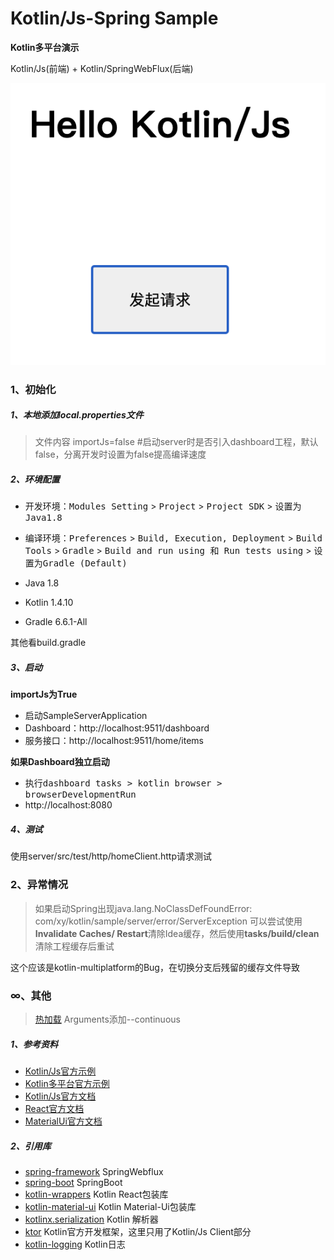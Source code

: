 # Kotlin/Js-Spring Sample

**Kotlin多平台演示** 

Kotlin/Js(前端) + Kotlin/SpringWebFlux(后端)

![首页](images/home.png)

### 1、初始化

##### 1、本地添加**local.properties**文件

> 文件内容
importJs=false #启动server时是否引入dashboard工程，默认false，分离开发时设置为false提高编译速度

##### 2、环境配置

- 开发环境：<kbd>Modules Setting</kbd> > <kbd>Project</kbd> > <kbd>Project SDK</kbd> > <kbd>设置为Java1.8</kbd>

- 编译环境：<kbd>Preferences</kbd> > <kbd>Build, Execution, Deployment</kbd> > <kbd>Build Tools</kbd> > <kbd>Gradle</kbd> > <kbd>Build and run using 和 Run tests using</kbd> > <kbd>设置为Gradle (Default)</kbd>

- Java 1.8
- Kotlin 1.4.10
- Gradle 6.6.1-All

其他看build.gradle

##### 3、启动

**importJs为True**

- 启动SampleServerApplication
- Dashboard：http://localhost:9511/dashboard
- 服务接口：http://localhost:9511/home/items

**如果Dashboard独立启动**

- 执行<kbd>dashboard tasks</kdd> > <kbd>kotlin browser</kdd> > <kbd>browserDevelopmentRun</kdd>
- http://localhost:8080

##### 4、测试

使用server/src/test/http/homeClient.http请求测试

### 2、异常情况

> 如果启动Spring出现java.lang.NoClassDefFoundError: com/xy/kotlin/sample/server/error/ServerException
可以尝试使用**Invalidate Caches/ Restart**清除Idea缓存，然后使用**tasks/build/clean**清除工程缓存后重试

这个应该是kotlin-multiplatform的Bug，在切换分支后残留的缓存文件导致

### ∞、其他

> [热加载](https://kotlinlang.org/docs/tutorials/javascript/dev-server-continuous-compilation.html) Arguments添加--continuous

##### 1、参考资料

- [Kotlin/Js官方示例](https://play.kotlinlang.org/hands-on/Building%20Web%20Applications%20with%20React%20and%20Kotlin%20JS/01_Introduction)
- [Kotlin多平台官方示例](https://play.kotlinlang.org/hands-on/Full%20Stack%20Web%20App%20with%20Kotlin%20Multiplatform/01_Introduction)
- [Kotlin/Js官方文档](https://www.kotlincn.net/docs/reference/js-project-setup.html)
- [React官方文档](https://zh-hans.reactjs.org/tutorial/tutorial.html#making-an-interactive-component)
- [MaterialUi官方文档](https://material-ui.com/zh/getting-started/usage/)

##### 2、引用库

- [spring-framework](https://github.com/spring-projects/spring-framework) SpringWebflux
- [spring-boot](https://github.com/spring-projects/spring-boot) SpringBoot
- [kotlin-wrappers](https://github.com/JetBrains/kotlin-wrappers) Kotlin React包装库
- [kotlin-material-ui](https://github.com/subroh0508/kotlin-material-ui) Kotlin Material-Ui包装库
- [kotlinx.serialization](https://github.com/Kotlin/kotlinx.serialization) Kotlin 解析器
- [ktor](https://github.com/ktorio/ktor) Kotlin官方开发框架，这里只用了Kotlin/Js Client部分
- [kotlin-logging](https://github.com/MicroUtils/kotlin-logging) Kotlin日志
